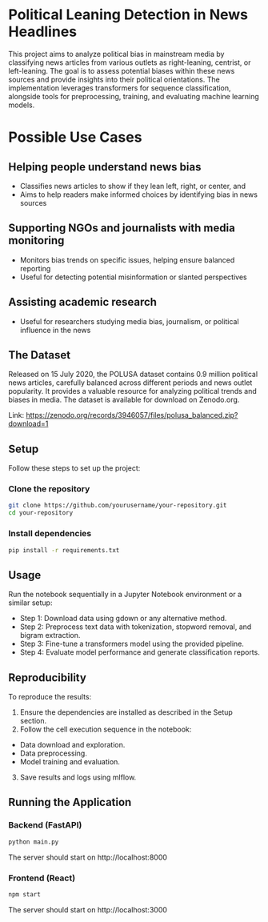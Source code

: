 # Political Leaning Detection in News Headlines
This project aims to analyze political bias in mainstream media by classifying news articles from various outlets as right-leaning, centrist, or left-leaning. The goal is to assess potential biases within these news sources and provide insights into their political orientations. The implementation leverages transformers for sequence classification, alongside tools for preprocessing, training, and evaluating machine learning models.

# Possible Use Cases
## Helping people understand news bias
- Classifies news articles to show if they lean left, right, or center, and 
- Aims to help readers make informed choices by identifying bias in news sources

## Supporting NGOs and journalists with media monitoring
- Monitors bias trends on specific issues, helping ensure balanced reporting
- Useful for detecting potential misinformation or slanted perspectives

## Assisting academic research
- Useful for researchers studying media bias, journalism, or political influence in the news

## The Dataset
Released on 15 July 2020, the POLUSA dataset contains 0.9 million political news articles, carefully balanced across different periods and news outlet popularity. It provides a valuable resource for analyzing political trends and biases in media. The dataset is available for download on Zenodo.org.

Link: https://zenodo.org/records/3946057/files/polusa_balanced.zip?download=1

## Setup
Follow these steps to set up the project:

### Clone the repository
```bash
git clone https://github.com/yourusername/your-repository.git
cd your-repository
```

### Install dependencies
```bash
pip install -r requirements.txt
```

## Usage
Run the notebook sequentially in a Jupyter Notebook environment or a similar setup:

- Step 1: Download data using gdown or any alternative method.
- Step 2: Preprocess text data with tokenization, stopword removal, and bigram extraction.
- Step 3: Fine-tune a transformers model using the provided pipeline.
- Step 4: Evaluate model performance and generate classification reports.

## Reproducibility
To reproduce the results:

1. Ensure the dependencies are installed as described in the Setup section.
2. Follow the cell execution sequence in the notebook:
  - Data download and exploration.
  - Data preprocessing.
  - Model training and evaluation.
3. Save results and logs using mlflow.

## Running the Application
### Backend (FastAPI)
```bash
python main.py
```
The server should start on http://localhost:8000

### Frontend (React)
```bash
npm start
```
The server should start on http://localhost:3000 
